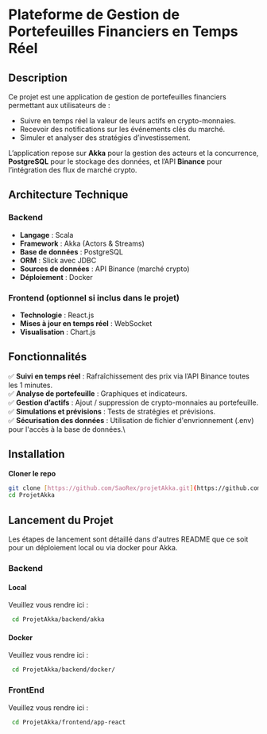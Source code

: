 # **Plateforme de Gestion de Portefeuilles Financiers en Temps Réel**  

## **Description**  
Ce projet est une application de gestion de portefeuilles financiers permettant aux utilisateurs de :  
- Suivre en temps réel la valeur de leurs actifs en crypto-monnaies.  
- Recevoir des notifications sur les événements clés du marché.  
- Simuler et analyser des stratégies d’investissement.  

L’application repose sur **Akka** pour la gestion des acteurs et la concurrence, **PostgreSQL** pour le stockage des données, et l’API **Binance** pour l’intégration des flux de marché crypto.  

## **Architecture Technique**  

### **Backend**  
- **Langage** : Scala  
- **Framework** : Akka (Actors & Streams)  
- **Base de données** : PostgreSQL  
- **ORM** : Slick avec JDBC  
- **Sources de données** : API Binance (marché crypto)  
- **Déploiement** : Docker  

### **Frontend (optionnel si inclus dans le projet)**  
- **Technologie** : React.js
- **Mises à jour en temps réel** : WebSocket  
- **Visualisation** : Chart.js 

## **Fonctionnalités**  
✅ **Suivi en temps réel** : Rafraîchissement des prix via l’API Binance toutes les 1 minutes.\
✅ **Analyse de portefeuille** : Graphiques et indicateurs.\
✅ **Gestion d’actifs** : Ajout / suppression de crypto-monnaies au portefeuille.\
✅ **Simulations et prévisions** : Tests de stratégies et prévisions.\
✅ **Sécurisation des données** : Utilisation de fichier d'envrionnement (.env) pour l'accès à la base de données.\

## **Installation**  

**Cloner le repo**  
   ```bash
   git clone [https://github.com/SaoRex/projetAkka.git](https://github.com/Saorex/ProjetAkka.git)
   cd ProjetAkka
   ```

## **Lancement du Projet**
Les étapes de lancement sont détaillé dans d'autres README que ce soit pour un déploiement local ou via docker pour Akka.

### **Backend**

#### **Local**
Veuillez vous rendre ici :
  ```bash
   cd ProjetAkka/backend/akka
   ```
#### **Docker**
Veuillez vous rendre ici :
  ```bash
   cd ProjetAkka/backend/docker/
   ```

### **FrontEnd**
Veuillez vous rendre ici :
  ```bash
   cd ProjetAkka/frontend/app-react
   ```
